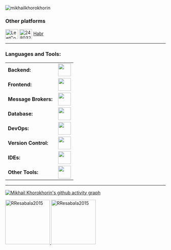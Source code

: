 <p align="left"> <img src="https://komarev.com/ghpvc/?username=mikhailkhorokhorin&label=Profile%20views&color=0e75b6&style=flat" alt="mikhailkhorokhorin" /> </p>

<h3 align="left">Other platforms</h3>
<p align="left">
<a href="https://www.leetcode.com/mikhailkhorokhorin" target="blank"><img align="center" src="https://raw.githubusercontent.com/rahuldkjain/github-profile-readme-generator/master/src/images/icons/Social/leet-code.svg" alt="LeetCode" height="30" width="40" /></a>
<a href="https://stackoverflow.com/users/23240259" target="blank"><img align="center" src="https://raw.githubusercontent.com/rahuldkjain/github-profile-readme-generator/master/src/images/icons/Social/stack-overflow.svg" alt="24803205" height="30" width="40" /></a>
<a href="https://habr.com/ru/users/mikhailkhorokhorin/" target="blank">Habr</a>

------
<h3 align="left">Languages and Tools:</h3>
<table>
    <tr>
        <td style="font-weight: bold; padding-right: 10px; vertical-align: center; border: none;">Backend:</td>
        <td><img height="40" src="https://skillicons.dev/icons?i=python,fastapi"/></td>
    </tr>
    <tr>
        <td style="font-weight: bold; padding-right: 10px; vertical-align: center;">Frontend:</td>
        <td><img height="40" src="https://skillicons.dev/icons?i=js,ts,html,css,react,nodejs,tailwind,vite"/></td>
    </tr>
    <tr>
        <td style="font-weight: bold; padding-right: 10px; vertical-align: center; border: none;">Message Brokers:</td>
        <td><img height="40" src="https://skillicons.dev/icons?i=redis,rabbitmq"/></td>
    </tr>
    <tr>
        <td style="font-weight: bold; padding-right: 10px; vertical-align: center; border: none;">Database:</td>
        <td><img height="40" src="https://skillicons.dev/icons?i=postgresql,mysql"/></td>
    </tr>
    <tr>
        <td style="font-weight: bold; padding-right: 10px; vertical-align: center; border: none;">DevOps:</td>
        <td><img height="40" src="https://skillicons.dev/icons?i=docker,nginx"/></td>
    </tr>
    <tr>
        <td style="font-weight: bold; padding-right: 10px; vertical-align: center; border: none;">Version Control:</td>
        <td><img height="40" src="https://skillicons.dev/icons?i=git,github,githubactions"/></td>
    </tr>
    <tr>
        <td style="font-weight: bold; padding-right: 10px; vertical-align: center; border: none;">IDEs:</td>
        <td><img height="40" src="https://skillicons.dev/icons?i=pycharm,webstorm,vscode,visualstudio"/></td>
    </tr>
    <tr>
        <td style="font-weight: bold; padding-right: 10px; vertical-align: center; border: none;">Other Tools:</td>
        <td><img height="40" src="https://skillicons.dev/icons?i=postman,bash,obsidian,"/></td>
    </tr>

</table>

------

[![Mikhail Khorokhorin's github activity graph](https://github-readme-activity-graph.vercel.app/graph?username=mikhailkhorokhorin&bg_color=100f0f&color=4c5e9e&line=4c569e&point=403e41&area=true&hide_border=true)](https://github.com/mikhailkhorokhorin)

<div align="left">
  <a href="https://github.com/mikhailkhorokhorin">
    <img height="140em" src="http://github-profile-summary-cards.vercel.app/api/cards/profile-details?username=mikhailkhorokhorin&show_icons=true&locale=en&layout=compact&theme=tokyonight" alt="RResabala2015"/>
    <img height="140em" src="https://github-readme-stats.vercel.app/api?username=mikhailkhorokhorin&show_icons=true&locale=en&layout=compact&theme=tokyonight&hide_border=true" alt="RResabala2015"/>
  </a>
</div>
